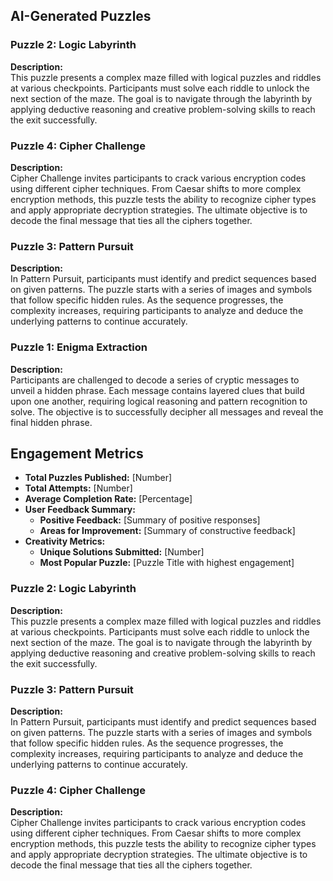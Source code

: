 

## AI-Generated Puzzles

### Puzzle 2: Logic Labyrinth
**Description:**  
This puzzle presents a complex maze filled with logical puzzles and riddles at various checkpoints. Participants must solve each riddle to unlock the next section of the maze. The goal is to navigate through the labyrinth by applying deductive reasoning and creative problem-solving skills to reach the exit successfully.

### Puzzle 4: Cipher Challenge
**Description:**  
Cipher Challenge invites participants to crack various encryption codes using different cipher techniques. From Caesar shifts to more complex encryption methods, this puzzle tests the ability to recognize cipher types and apply appropriate decryption strategies. The ultimate objective is to decode the final message that ties all the ciphers together.

### Puzzle 3: Pattern Pursuit
**Description:**  
In Pattern Pursuit, participants must identify and predict sequences based on given patterns. The puzzle starts with a series of images and symbols that follow specific hidden rules. As the sequence progresses, the complexity increases, requiring participants to analyze and deduce the underlying patterns to continue accurately.

### Puzzle 1: Enigma Extraction
**Description:**  
Participants are challenged to decode a series of cryptic messages to unveil a hidden phrase. Each message contains layered clues that build upon one another, requiring logical reasoning and pattern recognition to solve. The objective is to successfully decipher all messages and reveal the final hidden phrase.











## Engagement Metrics

- **Total Puzzles Published:** [Number]
- **Total Attempts:** [Number]
- **Average Completion Rate:** [Percentage]
- **User Feedback Summary:**  
  - **Positive Feedback:** [Summary of positive responses]
  - **Areas for Improvement:** [Summary of constructive feedback]
- **Creativity Metrics:**  
  - **Unique Solutions Submitted:** [Number]
  - **Most Popular Puzzle:** [Puzzle Title with highest engagement]
  
<!-- Include any additional metrics as needed -->

### Puzzle 2: Logic Labyrinth
**Description:**  
This puzzle presents a complex maze filled with logical puzzles and riddles at various checkpoints. Participants must solve each riddle to unlock the next section of the maze. The goal is to navigate through the labyrinth by applying deductive reasoning and creative problem-solving skills to reach the exit successfully.

### Puzzle 3: Pattern Pursuit
**Description:**  
In Pattern Pursuit, participants must identify and predict sequences based on given patterns. The puzzle starts with a series of images and symbols that follow specific hidden rules. As the sequence progresses, the complexity increases, requiring participants to analyze and deduce the underlying patterns to continue accurately.

### Puzzle 4: Cipher Challenge
**Description:**  
Cipher Challenge invites participants to crack various encryption codes using different cipher techniques. From Caesar shifts to more complex encryption methods, this puzzle tests the ability to recognize cipher types and apply appropriate decryption strategies. The ultimate objective is to decode the final message that ties all the ciphers together.